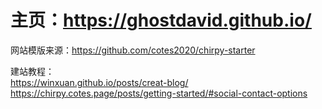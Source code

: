 # 主页：https://ghostdavid.github.io/ <br>

网站模版来源：https://github.com/cotes2020/chirpy-starter<br>

建站教程：<br>
https://winxuan.github.io/posts/creat-blog/<br>
https://chirpy.cotes.page/posts/getting-started/#social-contact-options<br>
